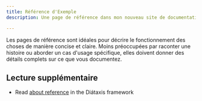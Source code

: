 ```yaml
---
title: Référence d'Exemple
description: Une page de référence dans mon nouveau site de documentation Starlight.

---
```


Les pages de référence sont idéales pour décrire le fonctionnement des choses de manière concise et claire.
Moins préoccupées par raconter une histoire ou aborder un cas d'usage spécifique, elles doivent donner des détails complets sur ce que vous documentez.

## Lecture supplémentaire

- Read [about reference](https://diataxis.fr/reference/) in the Diátaxis framework
